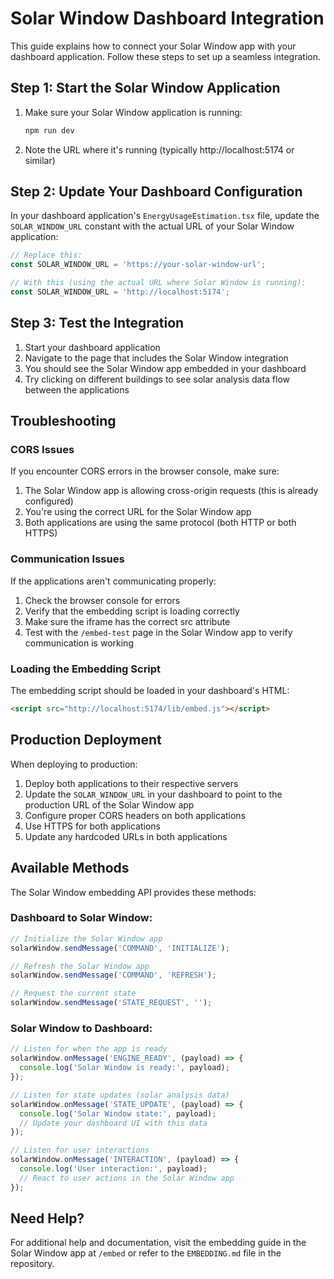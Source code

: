 # Solar Window Dashboard Integration

This guide explains how to connect your Solar Window app with your dashboard application. Follow these steps to set up a seamless integration.

## Step 1: Start the Solar Window Application

1. Make sure your Solar Window application is running:

   ```bash
   npm run dev
   ```

2. Note the URL where it's running (typically http://localhost:5174 or similar)

## Step 2: Update Your Dashboard Configuration

In your dashboard application's `EnergyUsageEstimation.tsx` file, update the `SOLAR_WINDOW_URL` constant with the actual URL of your Solar Window application:

```typescript
// Replace this:
const SOLAR_WINDOW_URL = 'https://your-solar-window-url';

// With this (using the actual URL where Solar Window is running):
const SOLAR_WINDOW_URL = 'http://localhost:5174';
```

## Step 3: Test the Integration

1. Start your dashboard application
2. Navigate to the page that includes the Solar Window integration
3. You should see the Solar Window app embedded in your dashboard
4. Try clicking on different buildings to see solar analysis data flow between the applications

## Troubleshooting

### CORS Issues

If you encounter CORS errors in the browser console, make sure:

1. The Solar Window app is allowing cross-origin requests (this is already configured)
2. You're using the correct URL for the Solar Window app
3. Both applications are using the same protocol (both HTTP or both HTTPS)

### Communication Issues

If the applications aren't communicating properly:

1. Check the browser console for errors
2. Verify that the embedding script is loading correctly
3. Make sure the iframe has the correct src attribute
4. Test with the `/embed-test` page in the Solar Window app to verify communication is working

### Loading the Embedding Script

The embedding script should be loaded in your dashboard's HTML:

```html
<script src="http://localhost:5174/lib/embed.js"></script>
```

## Production Deployment

When deploying to production:

1. Deploy both applications to their respective servers
2. Update the `SOLAR_WINDOW_URL` in your dashboard to point to the production URL of the Solar Window app
3. Configure proper CORS headers on both applications
4. Use HTTPS for both applications
5. Update any hardcoded URLs in both applications

## Available Methods

The Solar Window embedding API provides these methods:

### Dashboard to Solar Window:

```javascript
// Initialize the Solar Window app
solarWindow.sendMessage('COMMAND', 'INITIALIZE');

// Refresh the Solar Window app
solarWindow.sendMessage('COMMAND', 'REFRESH');

// Request the current state
solarWindow.sendMessage('STATE_REQUEST', '');
```

### Solar Window to Dashboard:

```javascript
// Listen for when the app is ready
solarWindow.onMessage('ENGINE_READY', (payload) => {
  console.log('Solar Window is ready:', payload);
});

// Listen for state updates (solar analysis data)
solarWindow.onMessage('STATE_UPDATE', (payload) => {
  console.log('Solar Window state:', payload);
  // Update your dashboard UI with this data
});

// Listen for user interactions
solarWindow.onMessage('INTERACTION', (payload) => {
  console.log('User interaction:', payload);
  // React to user actions in the Solar Window app
});
```

## Need Help?

For additional help and documentation, visit the embedding guide in the Solar Window app at `/embed` or refer to the `EMBEDDING.md` file in the repository.

